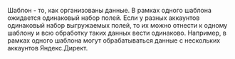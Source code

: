 Шаблон - то, как организованы данные. В рамках одного шаблона ожидается одинаковый набор полей. Если у разных аккаунтов одинаковый набор выгружаемых полей, то их можно отнести к одному шаблону и всю обработку таких данных вести одинаково. Например, в рамках одного шаблона могут обрабатываться данные с нескольких аккаунтов Яндекс.Директ.